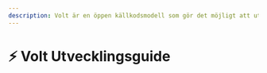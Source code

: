 ```yaml
---
description: Volt är en öppen källkodsmodell som gör det möjligt att utveckla sin egen Paperweight-serverplattform baserad på Plazma.
---
```


# ⚡ Volt Utvecklingsguide
